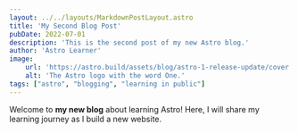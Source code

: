 ```yaml
---
layout: ../../layouts/MarkdownPostLayout.astro
title: 'My Second Blog Post'
pubDate: 2022-07-01
description: 'This is the second post of my new Astro blog.'
author: 'Astro Learner'
image:
    url: 'https://astro.build/assets/blog/astro-1-release-update/cover.jpeg' 
    alt: 'The Astro logo with the word One.'
tags: ["astro", "blogging", "learning in public"]
---
```

Welcome to **my new blog** about learning Astro! Here, I will share my learning journey as I build a new website.